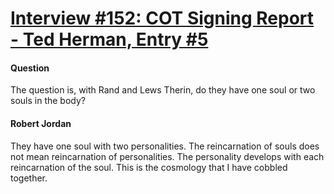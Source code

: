 # [Interview #152: COT Signing Report - Ted Herman, Entry #5](https://www.theoryland.com/intvmain.php?i=152#5)

#### Question

The question is, with Rand and Lews Therin, do they have one soul or two souls in the body?

#### Robert Jordan

They have one soul with two personalities. The reincarnation of souls does not mean reincarnation of personalities. The personality develops with each reincarnation of the soul. This is the cosmology that I have cobbled together.

